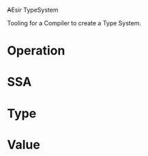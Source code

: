 ~~A~~Esir TypeSystem

Tooling for a Compiler to create a Type System.

# Operation

# SSA

# Type

# Value


